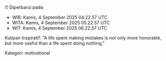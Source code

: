 ⏰ Diperbarui pada:
- WIB: Kamis, 4 September 2025 04.22.57 UTC
- WITA: Kamis, 4 September 2025 05.22.57 UTC
- WIT: Kamis, 4 September 2025 06.22.57 UTC

Kutipan Inspiratif:
"A life spent making mistakes is not only more honorable, but more useful than a life spent doing nothing."


Kategori: motivational

